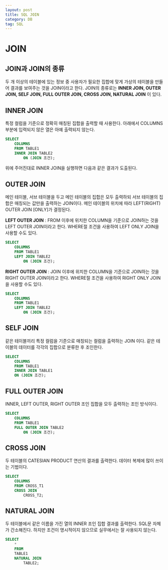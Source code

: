 ```yaml
---
layout: post
title: SQL JOIN
category: DB
tag: SQL
---
```




# JOIN

## JOIN과 JOIN의 종류

두 개 이상의 테이블에 있는 정보 중 사용자가 필요한 집합에 맞게 가상의 테이블을 만들어 결과를 보여주는 것을 JOIN이라고 한다. JOIN의 종류로는 **INNER JOIN, OUTER JOIN, SELF JOIN, FULL OUTER JOIN, CROSS JOIN, NATURAL JOIN** 이 있다.



## INNER JOIN

특정 컬럼을 기준으로 정확히 매칭된 집합을 출력할 때 사용한다. 아래에서 COLUMNS 부분에 입력되지 않은 열은 아예 출력되지 않는다.

```SQL
SELECT
	COLUMNS
	FROM TABLE1
	INNER JOIN TABLE2
		ON (JOIN 조건);
```

위에 주어진대로 INNER JOIN을 실행하면 다음과 같은 결과가 도출된다.



## OUTER JOIN

메인 테이블, 서브 테이블을 두고 메인 테이블의 집합은 모두 출력하되 서브 테이블의 집합은 매칭되는 값만을 출력하는 JOIN이다. 메인 테이블의 위치에 따라 LEFT(RIGHT) OUTER JOIN [ONLY]가 결정된다. 

**LEFT OUTER JOIN** : FROM 이후에 위치한 COLUMN을 기준으로 JOIN하는 것을 LEFT OUTER JOIN이라고 한다. WHERE절 조건을 사용하여 LEFT ONLY JOIN을 사용할 수도 있다.

```SQL
SELECT
	COLUMNS
	FROM TABLE1
	LEFT JOIN TABLE2
		ON (JOIN 조건);
```

**RIGHT OUTER JOIN** : JOIN 이후에 위치한 COLUMN을 기준으로 JOIN하는 것을 RIGHT OUTER JOIN이라고 한다. WHERE절 조건을 사용하여 RIGHT ONLY JOIN을 사용할 수도 있다.

```SQL
SELECT
	COLUMNS
	FROM TABLE1
	LEFT JOIN TABLE2
		ON (JOIN 조건);
```



## SELF JOIN

같은 테이블끼리 특정 컬럼을 기준으로 매칭되는 컬럼을 출력하는 JOIN 이다. 같은 테이블의 데이터를 각각의 집합으로 분류한 후 조인한다.  

```SQL
SELECT
	COLUMNS
	FROM TABLE1
	INNER JOIN TABLE1
	ON (JOIN 조건);
```



## FULL OUTER JOIN

INNER, LEFT OUTER, RIGHT OUTER 조인 집합을 모두 출력하는 조인 방식이다. 

```SQL
SELECT
	COLUMNS
	FROM TABLE1
	FULL OUTER JOIN TABLE2
		ON (JOIN 조건);
```



## CROSS JOIN

두 테이블의 CATESIAN PRODUCT 연산의 결과를 출력한다. 데이터 복제에 많이 쓰이는 기법이다. 

```SQL
SELECT
	COLUMNS
	FROM CROSS_T1
	CROSS JOIN
		CROSS_T2;
```



## NATURAL JOIN

두 테이블에서 같은 이름을 가진 열의 INNER 조인 집합 결과를 출력한다. SQL문 자체가 간소해진다. 하지만 조건이 명시적이지 않으므로 실무에서는 잘 사용되지 않는다.

```sql
SELECT
	*
	FROM
	TABLE1
	NATURAL JOIN
		TABLE2;
```




